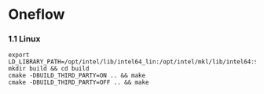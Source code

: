 # Oneflow

### 1.1 Linux 

```
export LD_LIBRARY_PATH=/opt/intel/lib/intel64_lin:/opt/intel/mkl/lib/intel64:$LD_LIBRARY_PATH
mkdir build && cd build
cmake -DBUILD_THIRD_PARTY=ON .. && make
cmake -DBUILD_THIRD_PARTY=OFF .. && make
```

